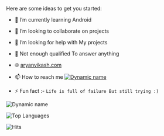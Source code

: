 Here are some ideas to get you started:

- 🌱 I’m currently learning Android
- 👯 I’m looking to collaborate on projects
- 🤔 I’m looking for help with My projects
- 💬 Not enough qualified To answer anything
- 🌐 [aryanvikash.com](https://aryyanvikash.com)
- 📫 How to reach me [![Dynamic name](https://img.shields.io/badge/aryanvikash-30302f?style=flat&logo=telegram)](https://t.me/aryanvikash)

- ⚡ Fun fact :- `Life is full of failure But still trying :)`

![Dynamic name](https://github-readme-stats.vercel.app/api?username=aryanvikash&show_icons=true&title_color=fff&icon_color=79ff97&text_color=9f9f9f&bg_color=151515)

![Top Languages](https://github-readme-stats.vercel.app/api/top-langs/?username=aryanvikash&theme=dark&hide_langs_below=1&show_icons=true)

![Hits](https://hits.seeyoufarm.com/api/count/incr/badge.svg?url=https://github.com/aryanvikash/)
